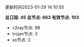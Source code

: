 更新时间2023-01-29 14:10:55

**总订阅: 45**
**总节点: 663**
**有效节点: 103**
- v2ray节点: 98
- trojan节点: 3
- ss节点: 2

